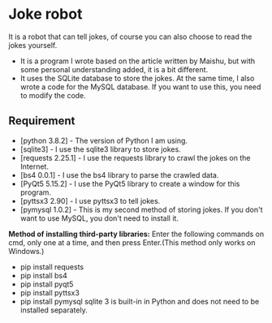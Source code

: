 # Joke robot
It is a robot that can tell jokes, of course you can also choose to read the jokes yourself.
* It is a program I wrote based on the article written by Maishu, 
  but with some personal understanding added, it is a bit different.
* It uses the SQLite database to store the jokes. At the same time, I also wrote a code for the MySQL database. 
  If you want to use this, you need to modify the code.
  
## Requirement
* [python 3.8.2] - The version of Python I am using.
* [sqlite3] - I use the sqlite3 library to store jokes.
* [requests 2.25.1] - I use the requests library to crawl the jokes on the Internet.
* [bs4 0.0.1] - I use the bs4 library to parse the crawled data.
* [PyQt5 5.15.2] - I use the PyQt5 library to create a window for this program.
* [pyttsx3 2.90] - I use pyttsx3 to tell jokes.
* [pymysql 1.0.2] - This is my second method of storing jokes. 
  If you don't want to use MySQL, you don't need to install it.

**Method of installing third-party libraries:**
Enter the following commands on cmd, only one at a time, and then press Enter.(This method only works on Windows.)
* pip install requests
* pip install bs4
* pip install pyqt5 
* pip install pyttsx3
* pip install pymysql
sqlite 3 is built-in in Python and does not need to be installed separately.